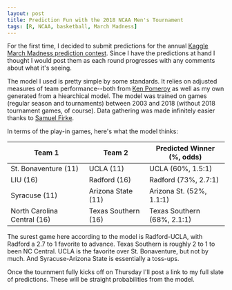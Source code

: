 ```yaml
---
layout: post
title: Prediction Fun with the 2018 NCAA Men's Tournament
tags: [R, NCAA, basketball, March Madness]
---
```


For the first time, I decided to submit predictions for the annual [Kaggle March Madness prediction contest](https://www.kaggle.com/c/mens-machine-learning-competition-2018). Since I have the predictions at hand I thought I would post them as each round progresses with any comments about what it's seeing.

The model I used is pretty simple by some standards. It relies on adjusted measures of team performance--both from [Ken Pomeroy](https://kenpom.com) as well as my own generated from a hiearchical model. The model was trained on games (regular season and tournaments) between 2003 and 2018 (without 2018 tournament games, of course). Data gathering was made infinitely easier thanks to [Samuel Firke](https://github.com/sfirke/predicting-march-madness).

In terms of the play-in games, here's what the model thinks:

| Team 1 | Team 2 | Predicted Winner (%, odds) |
|-----------|------------|--------------------------------------|
| St. Bonaventure (11) |  UCLA (11) | UCLA (60%, 1.5:1) |
| LIU (16) | Radford (16) | Radford (73%, 2.7:1) |
| Syracuse (11) | Arizona State (11) | Arizona St. (52%, 1.1:1)|
| North Carolina Central (16) | Texas Southern (16) | Texas Southern (68%, 2.1:1) |

The surest game here according to the model is Radford-UCLA, with Radford a 2.7 to 1 favorite to advance. Texas Southern is roughly 2 to 1 to been NC Central. UCLA is the favorite over St. Bonaventure, but not by much. And Syracuse-Arizona State is essentially a toss-ups.

Once the tournment fully kicks off on Thursday I'll post a link to my full slate of predictions. These will be straight probabilities from the model.

